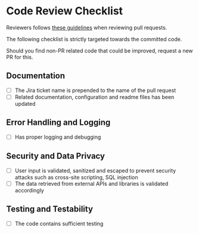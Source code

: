# Code Review Checklist

Reviewers follows [these guidelines](https://dr-dropin.atlassian.net/wiki/spaces/DD/pages/42369027/Dr.Dropin+Code+Review+Guidelines) when reviewing pull requests.

The following checklist is strictly targeted towards the committed code. 

Should you find non-PR related code that could be improved, request a new PR for this.

## Documentation
- [ ] The Jira ticket name is prepended to the name of the pull request
- [ ] Related documentation, configuration and readme files has been updated
 
## Error Handling and Logging
- [ ] Has proper logging and debugging

## Security and Data Privacy
- [ ] User input is validated, sanitized and escaped to prevent security attacks such as cross-site scripting, SQL injection
- [ ] The data retrieved from external APIs and libraries is validated accordingly

## Testing and Testability
- [ ] The code contains sufficient testing